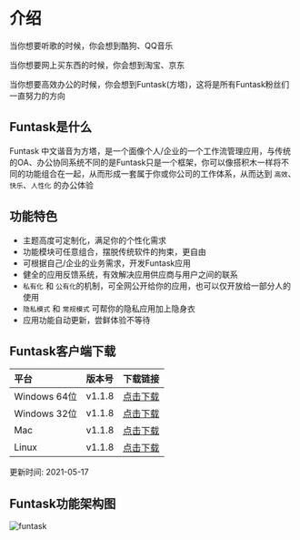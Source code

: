 # 介绍

当你想要听歌的时候，你会想到酷狗、QQ音乐

当你想要网上买东西的时候，你会想到淘宝、京东

当你想要高效办公的时候，你会想到Funtask(方塔)，这将是所有Funtask粉丝们一直努力的方向

## Funtask是什么

Funtask 中文谐音为方塔，是一个面像个人/企业的一个工作流管理应用，与传统的OA、办公协同系统不同的是Funtask只是一个框架，你可以像搭积木一样将不同的功能组合在一起，从而形成一套属于你或你公司的工作体系，从而达到 `高效`、`快乐`、`人性化` 的办公体验

## 功能特色

-   主题高度可定制化，满足你的个性化需求
-   功能模块可任意组合，摆脱传统软件的拘束，更自由
-   可根据自己/企业的业务需求，开发Funtask应用
-   健全的应用反馈系统，有效解决应用供应商与用户之间的联系
-   `私有化` 和 `公有化`的机制，可全网公开给你的应用，也可以仅开放给一部分人的使用
-   `隐私模式` 和 `常规模式` 可帮你的隐私应用加上隐身衣
-   应用功能自动更新，尝鲜体验不等待

## Funtask客户端下载

| 平台          | 版本号    | 下载链接                                                                                           |
| :---------- | :----- | :--------------------------------------------------------------------------------------------- |
| Windows 64位 | v1.1.8 | [点击下载](https://upyfuntask.suwis.com/funtask/download/windows/Funtask%20Setup%201.1.8.exe)      |
| Windows 32位 | v1.1.8 | [点击下载](https://upyfuntask.suwis.com/funtask/download/windows/Funtask%20Setup%201.1.8_ia32.exe) |
| Mac         | v1.1.8 | [点击下载](https://upyfuntask.suwis.com/funtask/download/mac/Funtask%20Setup%201.1.8_amd64.snap)   |
| Linux       | v1.1.8 | [点击下载](https://upyfuntask.suwis.com/funtask/download/linux/Funtask_1.1.8_amd64.snap)           |

更新时间: 2021-05-17

## Funtask功能架构图

![funtask](/framework.jpg)

